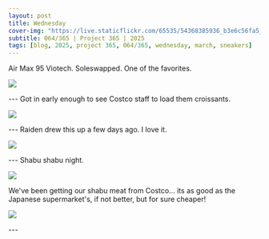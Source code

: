 ```yaml
---
layout: post
title: Wednesday
cover-img: "https://live.staticflickr.com/65535/54368385936_b3e6c56fa5_h.jpg"
subtitle: 064/365 | Project 365 | 2025
tags: [blog, 2025, project 365, 064/365, wednesday, march, sneakers]
---
```

<style>
  .intro-header.big-img {
    background-position:center; 
  }
</style>
Air Max 95 Viotech. Soleswapped. One of the favorites.
<p class="post-img-wrap">
  <img src="https://live.staticflickr.com/65535/54368385936_b3e6c56fa5_h.jpg">
</p>
---
Got in early enough to see Costco staff to load them croissants.
<p class="post-img-wrap">
  <img src="https://live.staticflickr.com/65535/54368599234_4265ec4ee6_h.jpg">
</p>
---
Raiden drew this up a few days ago. I love it.
<p class="post-img-wrap">
  <img src="https://live.staticflickr.com/65535/54367517787_10ffbe3fd6_h.jpg">
</p>
---
Shabu shabu night.
<p class="post-img-wrap">
  <img src="https://live.staticflickr.com/65535/54368599624_fde1999432_h.jpg">
</p>
We've been getting our shabu meat from Costco... its as good as the Japanese supermarket's, if not better, but for sure cheaper!
<p class="post-img-wrap">
  <img src="https://live.staticflickr.com/65535/54367517962_0dd8d66fef_h.jpg">
</p>
---
